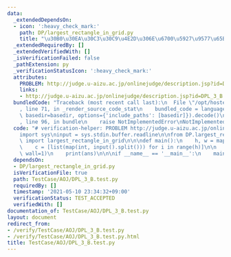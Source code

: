 ```yaml
---
data:
  _extendedDependsOn:
  - icon: ':heavy_check_mark:'
    path: DP/largest_rectangle_in_grid.py
    title: "\u30B0\u30EA\u30C3\u30C9\u4E2D\u306E\u6700\u5927\u9577\u65B9\u5F62"
  _extendedRequiredBy: []
  _extendedVerifiedWith: []
  _isVerificationFailed: false
  _pathExtension: py
  _verificationStatusIcon: ':heavy_check_mark:'
  attributes:
    PROBLEM: http://judge.u-aizu.ac.jp/onlinejudge/description.jsp?id=DPL_3_B
    links:
    - http://judge.u-aizu.ac.jp/onlinejudge/description.jsp?id=DPL_3_B
  bundledCode: "Traceback (most recent call last):\n  File \"/opt/hostedtoolcache/Python/3.10.1/x64/lib/python3.10/site-packages/onlinejudge_verify/documentation/build.py\"\
    , line 71, in _render_source_code_stat\n    bundled_code = language.bundle(stat.path,\
    \ basedir=basedir, options={'include_paths': [basedir]}).decode()\n  File \"/opt/hostedtoolcache/Python/3.10.1/x64/lib/python3.10/site-packages/onlinejudge_verify/languages/python.py\"\
    , line 96, in bundle\n    raise NotImplementedError\nNotImplementedError\n"
  code: "# verification-helper: PROBLEM http://judge.u-aizu.ac.jp/onlinejudge/description.jsp?id=DPL_3_B\n\
    import sys\ninput = sys.stdin.buffer.readline\n\nfrom DP.largest_rectangle_in_grid\
    \ import largest_rectangle_in_grid\n\n\ndef main():\n    h, w = map(int, input().split())\n\
    \    c = [list(map(int, input().split())) for i in range(h)]\n\n    ans = largest_rectangle_in_grid(c,\
    \ wall=1)\n    print(ans)\n\n\nif __name__ == '__main__':\n    main()\n"
  dependsOn:
  - DP/largest_rectangle_in_grid.py
  isVerificationFile: true
  path: TestCase/AOJ/DPL_3_B.test.py
  requiredBy: []
  timestamp: '2021-05-10 23:34:32+09:00'
  verificationStatus: TEST_ACCEPTED
  verifiedWith: []
documentation_of: TestCase/AOJ/DPL_3_B.test.py
layout: document
redirect_from:
- /verify/TestCase/AOJ/DPL_3_B.test.py
- /verify/TestCase/AOJ/DPL_3_B.test.py.html
title: TestCase/AOJ/DPL_3_B.test.py
---
```


